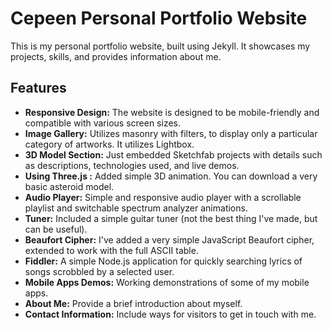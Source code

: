 ﻿# Cepeen Personal Portfolio Website

This is my personal portfolio website, built using Jekyll. It showcases my projects, skills, and provides information about me.

## Features

- **Responsive Design:** The website is designed to be mobile-friendly and compatible with various screen sizes.
- **Image Gallery:** Utilizes masonry with filters, to display only a particular category of artworks. It utilizes Lightbox.
- **3D Model Section:** Just embedded Sketchfab projects with details such as descriptions, technologies used, and live demos.
- **Using Three.js :** Added simple 3D animation. You can download a very basic asteroid model.
- **Audio Player:** Simple and responsive audio player with a scrollable playlist and switchable spectrum analyzer animations.
- **Tuner:** Included a simple guitar tuner (not the best thing I've made, but can be useful).
- **Beaufort Cipher:** I've added a very simple JavaScript Beaufort cipher, extended to work with the full ASCII table.
- **Fiddler:** A simple Node.js application for quickly searching lyrics of songs scrobbled by a selected user.
- **Mobile Apps Demos:** Working demonstrations of some of my mobile apps.
- **About Me:** Provide a brief introduction about myself.
- **Contact Information:** Include ways for visitors to get in touch with me.
